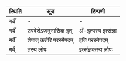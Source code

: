 | स्थिति | सूत्र | टिप्पणी |
| ----- | ------- | ------ |
| गर्बँ | - | - |
| गर्बँ | उपदेशेऽजनुनासिक इत् | अँ-इत्यस्य इत्संज्ञा |
| गर्बँ | शेषात् कर्तरि परस्मैपदम् | इति परस्मैपदम् |
| गर्ब् | तस्य लोपः | इत्संज्ञकस्य लोपः |
